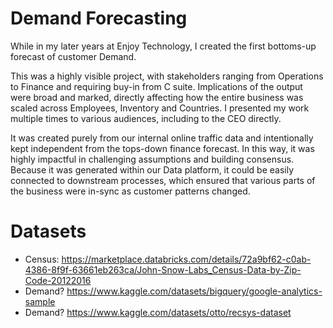 # Demand Forecasting

While in my later years at Enjoy Technology, I created the first bottoms-up forecast of customer Demand. <br>

This was a highly visible project, with stakeholders ranging from Operations to Finance and requiring buy-in from C suite. Implications of the output were broad and marked, directly affecting how the entire business was scaled across Employees, Inventory and Countries. I presented my work multiple times to various audiences, including to the CEO directly. <br>

It was created purely from our internal online traffic data and intentionally kept independent from the tops-down finance forecast. In this way, it was highly impactful in challenging assumptions and building consensus. Because it was generated within our Data platform, it could be easily connected to downstream processes, which ensured that various parts of the business were in-sync as customer patterns changed.

# Datasets
- Census: https://marketplace.databricks.com/details/72a9bf62-c0ab-4386-8f9f-63661eb263ca/John-Snow-Labs_Census-Data-by-Zip-Code-20122016
- Demand? https://www.kaggle.com/datasets/bigquery/google-analytics-sample
- Demand? https://www.kaggle.com/datasets/otto/recsys-dataset

